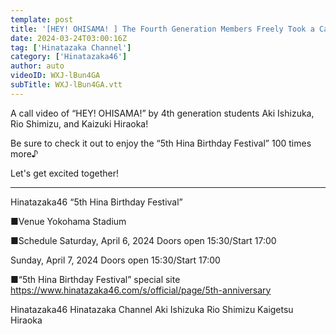 ```yaml
---
template: post
title: '[HEY! OHISAMA! ] The Fourth Generation Members Freely Took a Call Video.'
date: 2024-03-24T03:00:16Z
tag: ['Hinatazaka Channel']
category: ['Hinatazaka46']
author: auto 
videoID: WXJ-lBun4GA
subTitle: WXJ-lBun4GA.vtt
---
```

A call video of “HEY! OHISAMA!” by 4th generation students Aki Ishizuka, Rio Shimizu, and Kaizuki Hiraoka!

Be sure to check it out to enjoy the “5th Hina Birthday Festival” 100 times more♪

Let's get excited together!

------------

Hinatazaka46 “5th Hina Birthday Festival”

■Venue
Yokohama Stadium

■Schedule
Saturday, April 6, 2024
Doors open 15:30/Start 17:00

Sunday, April 7, 2024
Doors open 15:30/Start 17:00

■“5th Hina Birthday Festival” special site
https://www.hinatazaka46.com/s/official/page/5th-anniversary

Hinatazaka46 Hinatazaka Channel Aki Ishizuka Rio Shimizu Kaigetsu Hiraoka